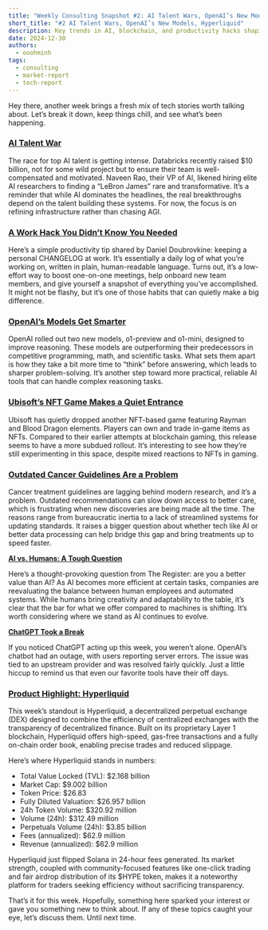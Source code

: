 ```yaml
---
title: "Weekly Consulting Snapshot #2: AI Talent Wars, OpenAI’s New Models, Hyperliquid’s Rise"
short_title: "#2 AI Talent Wars, OpenAI’s New Models, Hyperliquid"
description: Key trends in AI, blockchain, and productivity hacks shaping the consulting space this week.
date: 2024-12-30
authors:
  - ooohminh
tags:
  - consulting
  - market-report
  - tech-report
---
```


Hey there, another week brings a fresh mix of tech stories worth talking about. Let’s break it down, keep things chill, and see what’s been happening.

### [AI Talent War](https://www.theverge.com/2024/12/20/24326135/ai-talent-wars-databricks-interview)

The race for top AI talent is getting intense. Databricks recently raised $10 billion, not for some wild project but to ensure their team is well-compensated and motivated. Naveen Rao, their VP of AI, likened hiring elite AI researchers to finding a “LeBron James” rare and transformative. It’s a reminder that while AI dominates the headlines, the real breakthroughs depend on the talent building these systems. For now, the focus is on refining infrastructure rather than chasing AGI.

### [A Work Hack You Didn’t Know You Needed](https://code.dblock.org/2020/09/01/keep-a-changelog-at-work.html)

Here’s a simple productivity tip shared by Daniel Doubrovkine: keeping a personal CHANGELOG at work. It’s essentially a daily log of what you’re working on, written in plain, human-readable language. Turns out, it’s a low-effort way to boost one-on-one meetings, help onboard new team members, and give yourself a snapshot of everything you’ve accomplished. It might not be flashy, but it’s one of those habits that can quietly make a big difference.

### [OpenAI’s Models Get Smarter](https://www.theverge.com/2024/12/20/24326036/openai-o1-o2-o3-reasoning-model-testing)

OpenAI rolled out two new models, o1-preview and o1-mini, designed to improve reasoning. These models are outperforming their predecessors in competitive programming, math, and scientific tasks. What sets them apart is how they take a bit more time to “think” before answering, which leads to sharper problem-solving. It’s another step toward more practical, reliable AI tools that can handle complex reasoning tasks.

### [Ubisoft’s NFT Game Makes a Quiet Entrance](https://www.engadget.com/gaming/pc/ubisoft-quietly-squeezes-out-another-nft-game-featuring-rayman-blood-dragon-192102438.html?src=rss)

Ubisoft has quietly dropped another NFT-based game featuring Rayman and Blood Dragon elements. Players can own and trade in-game items as NFTs. Compared to their earlier attempts at blockchain gaming, this release seems to have a more subdued rollout. It’s interesting to see how they’re still experimenting in this space, despite mixed reactions to NFTs in gaming.

### [Outdated Cancer Guidelines Are a Problem](https://seangeiger.substack.com/p/why-are-cancer-guidelines-stuck-in)

Cancer treatment guidelines are lagging behind modern research, and it’s a problem. Outdated recommendations can slow down access to better care, which is frustrating when new discoveries are being made all the time. The reasons range from bureaucratic inertia to a lack of streamlined systems for updating standards. It raises a bigger question about whether tech like AI or better data processing can help bridge this gap and bring treatments up to speed faster.

[**AI vs. Humans: A Tough Question**](https://www.theregister.com/2024/12/23/ai_job_replacement_comment/)

Here’s a thought-provoking question from The Register: are you a better value than AI? As AI becomes more efficient at certain tasks, companies are reevaluating the balance between human employees and automated systems. While humans bring creativity and adaptability to the table, it’s clear that the bar for what we offer compared to machines is shifting. It’s worth considering where we stand as AI continues to evolve.

[**ChatGPT Took a Break**](https://www.notion.so/169657c9646d8016a308c8ad928b4ef1?pvs=21)

If you noticed ChatGPT acting up this week, you weren’t alone. OpenAI’s chatbot had an outage, with users reporting server errors. The issue was tied to an upstream provider and was resolved fairly quickly. Just a little hiccup to remind us that even our favorite tools have their off days.

### [Product Highlight: Hyperliquid](https://hyperfoundation.org/)

This week’s standout is Hyperliquid, a decentralized perpetual exchange (DEX) designed to combine the efficiency of centralized exchanges with the transparency of decentralized finance. Built on its proprietary Layer 1 blockchain, Hyperliquid offers high-speed, gas-free transactions and a fully on-chain order book, enabling precise trades and reduced slippage.

Here’s where Hyperliquid stands in numbers:

- Total Value Locked (TVL): $2.168 billion
- Market Cap: $9.002 billion
- Token Price: $26.83
- Fully Diluted Valuation: $26.957 billion
- 24h Token Volume: $320.92 million
- Volume (24h): $312.49 million
- Perpetuals Volume (24h): $3.85 billion
- Fees (annualized): $62.9 million
- Revenue (annualized): $62.9 million

Hyperliquid just flipped Solana in 24-hour fees generated. Its market strength, coupled with community-focused features like one-click trading and fair airdrop distribution of its $HYPE token, makes it a noteworthy platform for traders seeking efficiency without sacrificing transparency.

That’s it for this week. Hopefully, something here sparked your interest or gave you something new to think about. If any of these topics caught your eye, let’s discuss them. Until next time.

